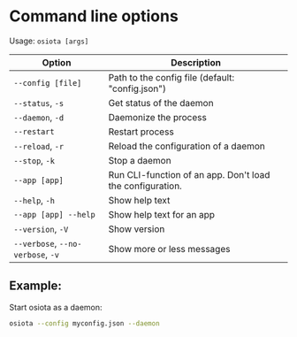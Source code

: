 # Command line options

Usage: `osiota [args]`

 <table>
  <thead>
  <tr>
    <th>Option</th>
    <th>Description</th>
  </tr>
  </thead>
  <tbody>
  <tr>
    <td><code>--config [file]</code></td>
    <td>Path to the config file (default: "config.json")</td>
  </tr>
  <tr>
    <td><code>--status</code>, <code>-s</code></td>
    <td>Get status of the daemon</td>
  </tr>
  <tr>
    <td><code>--daemon</code>, <code>-d</code></td>
    <td>Daemonize the process</td>
  </tr>
  <tr>
    <td><code>--restart</code></td>
    <td>Restart process</td>
  </tr>
  <tr>
    <td><code>--reload</code>, <code>-r</code></td>
    <td>Reload the configuration of a daemon</td>
  </tr>
  <tr>
    <td><code>--stop</code>, <code>-k</code></td>
    <td>Stop a daemon</td>
  </tr>
  <tr>
    <td><code>--app [app]</code></td>
    <td>Run CLI-function of an app. Don't load the configuration.</td>
  </tr>
  <tr>
    <td><code>--help</code>, <code>-h</code></td>
    <td>Show help text</td>
  </tr>
  <tr>
    <td><code>--app [app] --help</code></td>
    <td>Show help text for an app</td>
  </tr>
  <tr>
    <td><code>--version</code>, <code>-V</code></td>
    <td>Show version</td>
  </tr>
  <tr>
    <td><code>--verbose</code>, <code>--no-verbose</code>, <code>-v</code></td>
    <td>Show more or less messages</td>
  </tr>
 </table>

## Example:

Start osiota as a daemon:

```sh
osiota --config myconfig.json --daemon
```

